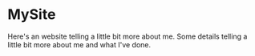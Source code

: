 # MySite
Here's an website telling a little bit more about me. Some details telling a little bit more about me and what I've done.
